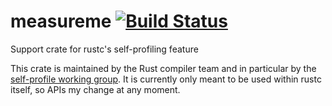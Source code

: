 # measureme [![Build Status](https://travis-ci.com/rust-lang/measureme.svg?branch=master)](https://travis-ci.com/rust-lang/measureme)
Support crate for rustc's self-profiling feature

This crate is maintained by the Rust compiler team and in particular by the
[self-profile working group][wg-self-profile]. It is currently only meant to
be used within rustc itself, so APIs my change at any moment.

[wg-self-profile]: https://github.com/rust-lang/compiler-team/blob/master/working-groups/self-profile/README.md
